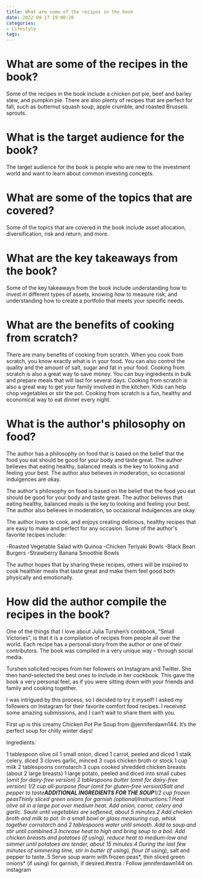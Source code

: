 ```yaml
---
title: What are some of the recipes in the book
date: 2022-09-17 19:00:20
categories:
- Lifestyle
tags:
---
```



#  What are some of the recipes in the book?

Some of the recipes in the book include a chicken pot pie, beef and barley stew, and pumpkin pie. There are also plenty of recipes that are perfect for fall, such as butternut squash soup, apple crumble, and roasted Brussels sprouts.

#  What is the target audience for the book?

The target audience for the book is people who are new to the investment world and want to learn about common investing concepts.

# What are some of the topics that are covered?

Some of the topics that are covered in the book include asset allocation, diversification, risk and return, and more.

# What are the key takeaways from the book?

Some of the key takeaways from the book include understanding how to invest in different types of assets, knowing how to measure risk, and understanding how to create a portfolio that meets your specific needs.

#  What are the benefits of cooking from scratch?

There are many benefits of cooking from scratch. When you cook from scratch, you know exactly what is in your food. You can also control the quality and the amount of salt, sugar and fat in your food. Cooking from scratch is also a great way to save money. You can buy ingredients in bulk and prepare meals that will last for several days. Cooking from scratch is also a great way to get your family involved in the kitchen. Kids can help chop vegetables or stir the pot. Cooking from scratch is a fun, healthy and economical way to eat dinner every night.

#  What is the author's philosophy on food?

The author has a philosophy on food that is based on the belief that the food you eat should be good for your body and taste great. The author believes that eating healthy, balanced meals is the key to looking and feeling your best. The author also believes in moderation, so occasional indulgences are okay.

The author's philosophy on food is based on the belief that the food you eat should be good for your body and taste great. The author believes that eating healthy, balanced meals is the key to looking and feeling your best. The author also believes in moderation, so occasional indulgences are okay.

The author loves to cook, and enjoys creating delicious, healthy recipes that are easy to make and perfect for any occasion. Some of the author's favorite recipes include:

-Roasted Vegetable Salad with Quinoa
-Chicken Teriyaki Bowls
-Black Bean Burgers
-Strawberry Banana Smoothie Bowls

The author hopes that by sharing these recipes, others will be inspired to cook healthier meals that taste great and make them feel good both physically and emotionally.

#  How did the author compile the recipes in the book?

One of the things that I love about Julia Turshen’s cookbook, “Small Victories”, is that it is a compilation of recipes from people all over the world. Each recipe has a personal story from the author or one of their contributors. The book was compiled in a very unique way – through social media.

Turshen solicited recipes from her followers on Instagram and Twitter. She then hand-selected the best ones to include in her cookbook. This gave the book a very personal feel, as if you were sitting down with your friends and family and cooking together.

I was intrigued by this process, so I decided to try it myself! I asked my followers on Instagram for their favorite comfort food recipes. I received some amazing submissions, and I can’t wait to share them with you.

First up is this creamy Chicken Pot Pie Soup from @jenniferdawn144. It’s the perfect soup for chilly winter days!

Ingredients:

1 tablespoon olive oil
1 small onion, diced
1 carrot, peeled and diced
1 stalk celery, diced
3 cloves garlic, minced
3 cups chicken broth or stock
1 cup milk
2 tablespoons cornstarch
3 cups cooked shredded chicken breasts (about 2 large breasts)
1 large potato, peeled and diced into small cubes (*omit for dairy-free version)
2 tablespoons butter (*omit for dairy-free version)
1/2 cup all-purpose flour (*omit for gluten-free version)Salt and pepper to taste**ADDITIONAL INGREDIENTS FOR THE SOUP**1/2 cup frozen peasThinly sliced green onions for garnish (optional)Instructions:1 Heat olive oil in a large pot over medium heat. Add onion, carrot, celery and garlic. Sauté until vegetables are softened, about 5 minutes.2 Add chicken broth and milk to pot. In a small bowl or glass measuring cup, whisk together cornstarch and 2 tablespoons water until smooth. Add to soup and stir until combined.3 Increase heat to high and bring soup to a boil. Add chicken breasts and potatoes* (if using), reduce heat to medium-low and simmer until potatoes are tender, about 15 minutes.4 During the last few minutes of simmering time, stir in butter* (if using), flour* (if using), salt and pepper to taste..5 Serve soup warm with frozen peas*, thin sliced green onions* (if using) for garnish, if desired.#extra : Follow jenniferdawn144 on instagram
